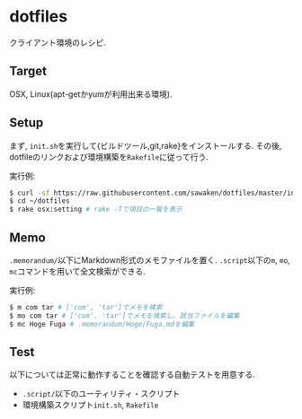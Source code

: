 # dotfiles
クライアント環境のレシピ.

## Target
OSX, Linux(apt-getかyumが利用出来る環境).

## Setup
まず, `init.sh`を実行して{ビルドツール,git,rake}をインストールする.
その後, dotfileのリンクおよび環境構築を`Rakefile`に従って行う.

実行例:
```sh
$ curl -sf https://raw.githubusercontent.com/sawaken/dotfiles/master/init.sh | sh -s
$ cd ~/dotfiles
$ rake osx:setting # rake -Tで項目の一覧を表示
```

## Memo
`.memorandum/`以下にMarkdown形式のメモファイルを置く.
`.script`以下の`m`, `mo`, `mc`コマンドを用いて全文検索ができる.

実行例:
```sh
$ m com tar # ['com', 'tar']でメモを検索
$ mo com tar # ['com', 'tar']でメモを検索し、該当ファイルを編集
$ mc Hoge Fuga # .memorandum/Hoge/Fuga.mdを編集
```

## Test
以下については正常に動作することを確認する自動テストを用意する.
* `.script/`以下のユーティリティ・スクリプト
* 環境構築スクリプト`init.sh`, `Rakefile`
